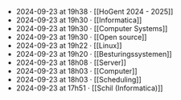 - 2024-09-23 at 19h38 · [[HoGent 2024 - 2025]]
- 2024-09-23 at 19h30 · [[Informatica]]
- 2024-09-23 at 19h30 · [[Computer Systems]]
- 2024-09-23 at 19h30 · [[Open source]]
- 2024-09-23 at 19h22 · [[Linux]]
- 2024-09-23 at 19h20 · [[Besturingssystemen]]
- 2024-09-23 at 18h08 · [[Server]]
- 2024-09-23 at 18h03 · [[Computer]]
- 2024-09-23 at 18h03 · [[Scheduling]]
- 2024-09-23 at 17h51 · [[Schil (Informatica)]]

